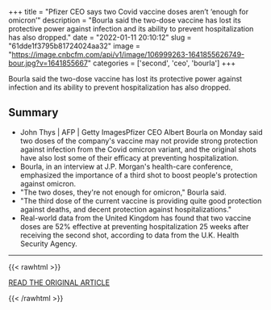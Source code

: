 +++
title = "Pfizer CEO says two Covid vaccine doses aren’t ‘enough for omicron’"
description = "Bourla said the two-dose vaccine has lost its protective power against infection and its ability to prevent hospitalization has also dropped."
date = "2022-01-11 20:10:12"
slug = "61dde1f3795b81724024aa32"
image = "https://image.cnbcfm.com/api/v1/image/106999263-1641855626749-bour.jpg?v=1641855667"
categories = ['second', 'ceo', 'bourla']
+++

Bourla said the two-dose vaccine has lost its protective power against infection and its ability to prevent hospitalization has also dropped.

## Summary

- John Thys | AFP | Getty ImagesPfizer CEO Albert Bourla on Monday said two doses of the company's vaccine may not provide strong protection against infection from the Covid omicron variant, and the original shots have also lost some of their efficacy at preventing hospitalization.
- Bourla, in an interview at J.P. Morgan's health-care conference, emphasized the importance of a third shot to boost people's protection against omicron.
- "The two doses, they're not enough for omicron," Bourla said.
- "The third dose of the current vaccine is providing quite good protection against deaths, and decent protection against hospitalizations."
- Real-world data from the United Kingdom has found that two vaccine doses are 52% effective at preventing hospitalization 25 weeks after receiving the second shot, according to data from the U.K. Health Security Agency.

---

{{< rawhtml >}}
  <p class="article-category">
    <a target="_blank" href="https://www.cnbc.com/2022/01/10/pfizer-ceo-says-two-covid-vaccine-doses-arent-enough-for-omicron.html">READ THE ORIGINAL ARTICLE</a>
  </p>
{{< /rawhtml >}}
